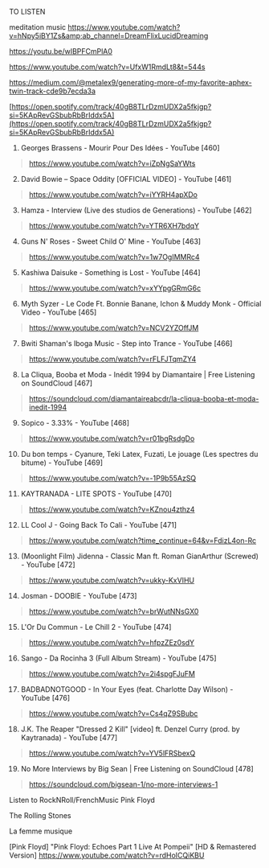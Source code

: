 TO LISTEN


meditation music
https://www.youtube.com/watch?v=hNpy5iBY1Zs&amp;ab_channel=DreamFlixLucidDreaming





https://youtu.be/wIBPFCmPlA0

https://www.youtube.com/watch?v=UfxW1RmdLt8&t=544s

https://medium.com/@metalex9/generating-more-of-my-favorite-aphex-twin-track-cde9b7ecda3a

[https://open.spotify.com/track/40gB8TLrDzmUDX2a5fkjgp?si=5KApRevGSbubRbBrIddx5A](https://open.spotify.com/track/40gB8TLrDzmUDX2a5fkjgp?si=5KApRevGSbubRbBrIddx5A)

1. Georges Brassens - Mourir Pour Des Idées - YouTube [460]
> https://www.youtube.com/watch?v=iZpNgSaYWts

2. David Bowie – Space Oddity [OFFICIAL VIDEO] - YouTube [461]
> https://www.youtube.com/watch?v=iYYRH4apXDo

3. Hamza - Interview (Live des studios de Generations) - YouTube [462]
> https://www.youtube.com/watch?v=YTR6XH7bdqY

4. Guns N' Roses - Sweet Child O' Mine - YouTube [463]
> https://www.youtube.com/watch?v=1w7OgIMMRc4


5. Kashiwa Daisuke - Something is Lost - YouTube [464]
> https://www.youtube.com/watch?v=xYYpgGRmG6c


6. Myth Syzer - Le Code Ft. Bonnie Banane, Ichon & Muddy Monk - Official Video - YouTube [465]
> https://www.youtube.com/watch?v=NCV2YZOffJM


7. Bwiti Shaman's Iboga Music - Step into Trance - YouTube [466]
> https://www.youtube.com/watch?v=rFLFJTqmZY4


8. La Cliqua, Booba et Moda - Inédit 1994 by Diamantaire | Free Listening on SoundCloud [467]
> https://soundcloud.com/diamantaireabcdr/la-cliqua-booba-et-moda-inedit-1994


9. Sopico - 3.33% - YouTube [468]
> https://www.youtube.com/watch?v=r01bgRsdgDo


10. Du bon temps - Cyanure, Teki Latex, Fuzati, Le jouage (Les spectres du bitume) - YouTube [469]
> https://www.youtube.com/watch?v=-1P9b55AzSQ


11. KAYTRANADA - LITE SPOTS - YouTube [470]
> https://www.youtube.com/watch?v=KZnou4zthz4



12. LL Cool J - Going Back To Cali - YouTube [471]
> https://www.youtube.com/watch?time_continue=64&v=FdizL4on-Rc


13. (Moonlight Film) Jidenna - Classic Man ft. Roman GianArthur (Screwed) - YouTube [472]
> https://www.youtube.com/watch?v=ukky-KxVIHU


14. Josman - DOOBIE - YouTube [473]
> https://www.youtube.com/watch?v=brWutNNsGX0


15. L'Or Du Commun - Le Chill 2 - YouTube [474]
> https://www.youtube.com/watch?v=hfpzZEz0sdY


16. Sango - Da Rocinha 3 (Full Album Stream) - YouTube [475]
> https://www.youtube.com/watch?v=2i4spgFJuFM


17. BADBADNOTGOOD - In Your Eyes (feat. Charlotte Day Wilson) - YouTube [476]
> https://www.youtube.com/watch?v=Cs4qZ9SBubc


18. J.K. The Reaper "Dressed 2 Kill" [video] ft. Denzel Curry (prod. by Kaytranada) - YouTube [477]
> https://www.youtube.com/watch?v=YV5lFRSbexQ


19. No More Interviews by Big Sean | Free Listening on SoundCloud [478]
> https://soundcloud.com/bigsean-1/no-more-interviews-1


Listen to RockNRoll/FrenchMusic
Pink Floyd

The Rolling Stones

La femme musique

[Pink Floyd] "Pink Floyd: Echoes Part 1 Live At Pompeii" [HD & Remastered Version]
https://www.youtube.com/watch?v=rdHoICQiKBU
